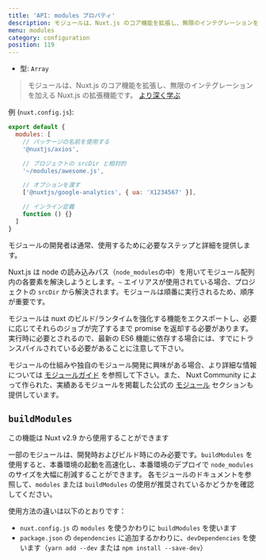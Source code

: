 ```yaml
---
title: 'API: modules プロパティ'
description: モジュールは、Nuxt.js のコア機能を拡張し、無限のインテグレーションを加える Nuxt.js の拡張機能です。
menu: modules
category: configuration
position: 119
---
```


- 型: `Array`

> モジュールは、Nuxt.js のコア機能を拡張し、無限のインテグレーションを加える Nuxt.js の拡張機能です。 [より深く学ぶ](/guide/modules)

例 (`nuxt.config.js`):

```js
export default {
  modules: [
    // パッケージの名前を使用する
    '@nuxtjs/axios',

    // プロジェクトの srcDir と相対的
    '~/modules/awesome.js',

    // オプションを渡す
    ['@nuxtjs/google-analytics', { ua: 'X1234567' }],

    // インライン定義
    function () {}
  ]
}
```

モジュールの開発者は通常、使用するために必要なステップと詳細を提供します。

Nuxt.js は node の読み込みパス（`node_modules`の中）を用いてモジュール配列内の各要素を解決しようとします。`~` エイリアスが使用されている場合、プロジェクトの `srcDir` から解決されます。モジュールは順番に実行されるため、順序が重要です。

モジュールは nuxt のビルド/ランタイムを強化する機能をエクスポートし、必要に応じてそれらのジョブが完了するまで promise を返却する必要があります。実行時に必要とされるので、最新の ES6 機能に依存する場合には、すでにトランスパイルされている必要があることに注意して下さい。

モジュールの仕組みや独自のモジュール開発に興味がある場合、より詳細な情報については [モジュールガイド](/guide/modules) を参照して下さい。また、 Nuxt Community によって作られた、実績あるモジュールを掲載した公式の [モジュール](https://github.com/nuxt-community/awesome-nuxt#modules) セクションも提供しています。

## `buildModules`

<div class="Alert Alert--info">

この機能は Nuxt v2.9 から使用することができます

</div>

一部のモジュールは、開発時およびビルド時にのみ必要です。`buildModules` を使用すると、本番環境の起動を高速化し、本番環境のデプロイで `node_modules` のサイズを大幅に削減することができます。 各モジュールのドキュメントを参照して、`modules` または `buildModules` の使用が推奨されているかどうかを確認してください。

使用方法の違いは以下のとおりです：

- `nuxt.config.js` の `modules` を使うかわりに `buildModules` を使います
- `package.json` の `dependencies` に追加するかわりに、`devDependencies` を使います（`yarn add --dev` または `npm install --save-dev`）
